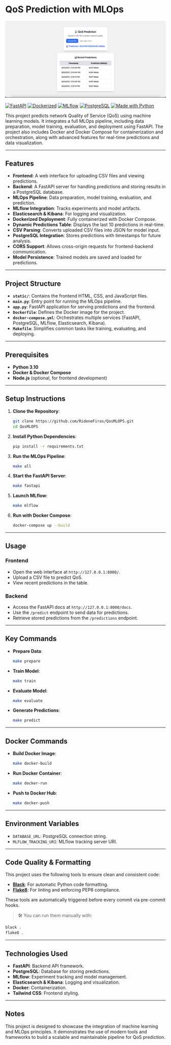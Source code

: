 # QoS Prediction with MLOps

![Demo Screenshot](assets/demo.png)

[![FastAPI](https://img.shields.io/badge/backend-FastAPI-green?logo=fastapi)](https://fastapi.tiangolo.com/)
[![Dockerized](https://img.shields.io/badge/deployment-Docker-blue?logo=docker)](https://www.docker.com/)
[![MLflow](https://img.shields.io/badge/MLflow-integrated-purple?logo=mlflow)](https://mlflow.org/)
[![PostgreSQL](https://img.shields.io/badge/database-PostgreSQL-blue?logo=postgresql)](https://www.postgresql.org/)
[![Made with Python](https://img.shields.io/badge/Made%20with-Python-yellow?logo=python)](https://www.python.org/)

This project predicts network Quality of Service (QoS) using machine learning models. It integrates a full MLOps pipeline, including data preparation, model training, evaluation, and deployment using FastAPI. The project also includes Docker and Docker Compose for containerization and orchestration, along with advanced features for real-time predictions and data visualization.

---

## Features

- **Frontend**: A web interface for uploading CSV files and viewing predictions.
- **Backend**: A FastAPI server for handling predictions and storing results in a PostgreSQL database.
- **MLOps Pipeline**: Data preparation, model training, evaluation, and prediction.
- **MLflow Integration**: Tracks experiments and model artifacts.
- **Elasticsearch & Kibana**: For logging and visualization.
- **Dockerized Deployment**: Fully containerized with Docker Compose.
- **Dynamic Predictions Table**: Displays the last 10 predictions in real-time.
- **CSV Parsing**: Converts uploaded CSV files into JSON for model input.
- **PostgreSQL Integration**: Stores predictions with timestamps for future analysis.
- **CORS Support**: Allows cross-origin requests for frontend-backend communication.
- **Model Persistence**: Trained models are saved and loaded for predictions.

---

## Project Structure

- **`static/`**: Contains the frontend HTML, CSS, and JavaScript files.
- **`main.py`**: Entry point for running the MLOps pipeline.
- **`app.py`**: FastAPI application for serving predictions and the frontend.
- **`Dockerfile`**: Defines the Docker image for the project.
- **`docker-compose.yml`**: Orchestrates multiple services (FastAPI, PostgreSQL, MLflow, Elasticsearch, Kibana).
- **`Makefile`**: Simplifies common tasks like training, evaluating, and deploying.

---

## Prerequisites

- **Python 3.10**
- **Docker & Docker Compose**
- **Node.js** (optional, for frontend development)

---

## Setup Instructions

1. **Clone the Repository**:
   ```bash
   git clone https://github.com/RideneFiras/QosMLOPS.git
   cd QosMLOPS
   ```

2. **Install Python Dependencies**:
   ```bash
   pip install -r requirements.txt
   ```

3. **Run the MLOps Pipeline**:
   ```bash
   make all
   ```

4. **Start the FastAPI Server**:
   ```bash
   make fastapi
   ```

5. **Launch MLflow**:
   ```bash
   make mlflow
   ```

6. **Run with Docker Compose**:
   ```bash
   docker-compose up --build
   ```

---

## Usage

### Frontend
- Open the web interface at `http://127.0.0.1:8000/`.
- Upload a CSV file to predict QoS.
- View recent predictions in the table.

### Backend
- Access the FastAPI docs at `http://127.0.0.1:8000/docs`.
- Use the `/predict` endpoint to send data for predictions.
- Retrieve stored predictions from the `/predictions` endpoint.

---

## Key Commands

- **Prepare Data**:
  ```bash
  make prepare
  ```
- **Train Model**:
  ```bash
  make train
  ```
- **Evaluate Model**:
  ```bash
  make evaluate
  ```
- **Generate Predictions**:
  ```bash
  make predict
  ```

---

## Docker Commands

- **Build Docker Image**:
  ```bash
  make docker-build
  ```
- **Run Docker Container**:
  ```bash
  make docker-run
  ```
- **Push to Docker Hub**:
  ```bash
  make docker-push
  ```

---

## Environment Variables

- `DATABASE_URL`: PostgreSQL connection string.
- `MLFLOW_TRACKING_URI`: MLflow tracking server URI.

---

## Code Quality & Formatting

This project uses the following tools to ensure clean and consistent code:

- **[Black](https://black.readthedocs.io/)**: For automatic Python code formatting.
- **[Flake8](https://flake8.pycqa.org/)**: For linting and enforcing PEP8 compliance.

These tools are automatically triggered before every commit via pre-commit hooks.

> 🛠️ You can run them manually with:
```bash
black .
flake8 .
```

---

## Technologies Used

- **FastAPI**: Backend API framework.
- **PostgreSQL**: Database for storing predictions.
- **MLflow**: Experiment tracking and model management.
- **Elasticsearch & Kibana**: Logging and visualization.
- **Docker**: Containerization.
- **Tailwind CSS**: Frontend styling.

---

## Notes

This project is designed to showcase the integration of machine learning and MLOps principles. It demonstrates the use of modern tools and frameworks to build a scalable and maintainable pipeline for QoS prediction.
